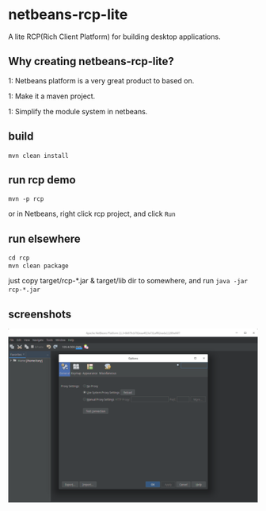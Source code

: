 # netbeans-rcp-lite

A lite RCP(Rich Client Platform) for building desktop applications.

## Why creating netbeans-rcp-lite?

1: Netbeans platform is a very great product to based on.

1: Make it a maven project. 

1: Simplify the module system in netbeans.

## build

```
mvn clean install
```

## run rcp demo

```
mvn -p rcp
```

or in Netbeans, right click rcp project, and click `Run`

## run elsewhere

```
cd rcp
mvn clean package
```

just copy target/rcp-*.jar & target/lib dir to somewhere, and run `java -jar rcp-*.jar` 


## screenshots

![RCP demo](doc/rcp-demo.png)